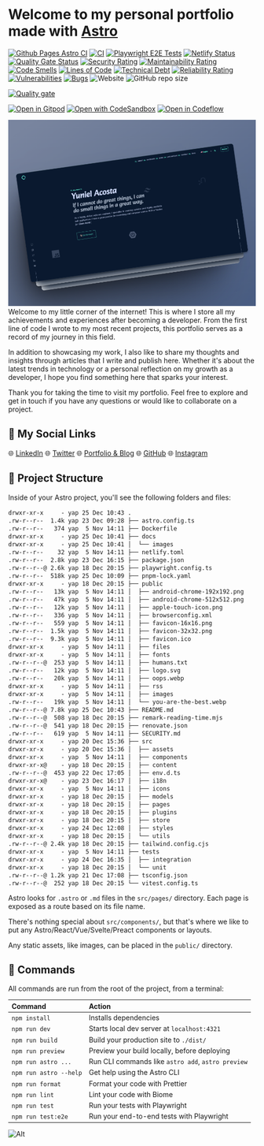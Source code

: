 # Welcome to my personal portfolio made with [Astro](https://astro.build)

[![Github Pages Astro CI](https://github.com/yacosta738/yacosta738.github.io/actions/workflows/deploy.yml/badge.svg)](https://github.com/yacosta738/yacosta738.github.io/actions/workflows/deploy.yml)
[![CI](https://github.com/yacosta738/yacosta738.github.io/actions/workflows/ci.yml/badge.svg)](https://github.com/yacosta738/yacosta738.github.io/actions/workflows/ci.yml)
[![Playwright E2E Tests](https://github.com/yacosta738/yacosta738.github.io/actions/workflows/playwright.yml/badge.svg)](https://github.com/yacosta738/yacosta738.github.io/actions/workflows/playwright.yml)
[![Netlify Status](https://api.netlify.com/api/v1/badges/0c5e5ad4-8565-4a37-b181-b4442505a68b/deploy-status)](https://app.netlify.com/sites/yunielacosta/deploys)
[![Quality Gate Status](https://sonarcloud.io/api/project_badges/measure?project=yacosta738_yacosta738.github.io&metric=alert_status)](https://sonarcloud.io/summary/new_code?id=yacosta738_yacosta738.github.io)
[![Security Rating](https://sonarcloud.io/api/project_badges/measure?project=yacosta738_yacosta738.github.io&metric=security_rating)](https://sonarcloud.io/summary/new_code?id=yacosta738_yacosta738.github.io)
[![Maintainability Rating](https://sonarcloud.io/api/project_badges/measure?project=yacosta738_yacosta738.github.io&metric=sqale_rating)](https://sonarcloud.io/summary/new_code?id=yacosta738_yacosta738.github.io)
[![Code Smells](https://sonarcloud.io/api/project_badges/measure?project=yacosta738_yacosta738.github.io&metric=code_smells)](https://sonarcloud.io/summary/new_code?id=yacosta738_yacosta738.github.io)
[![Lines of Code](https://sonarcloud.io/api/project_badges/measure?project=yacosta738_yacosta738.github.io&metric=ncloc)](https://sonarcloud.io/summary/new_code?id=yacosta738_yacosta738.github.io)
[![Technical Debt](https://sonarcloud.io/api/project_badges/measure?project=yacosta738_yacosta738.github.io&metric=sqale_index)](https://sonarcloud.io/summary/new_code?id=yacosta738_yacosta738.github.io)
[![Reliability Rating](https://sonarcloud.io/api/project_badges/measure?project=yacosta738_yacosta738.github.io&metric=reliability_rating)](https://sonarcloud.io/summary/new_code?id=yacosta738_yacosta738.github.io)
[![Vulnerabilities](https://sonarcloud.io/api/project_badges/measure?project=yacosta738_yacosta738.github.io&metric=vulnerabilities)](https://sonarcloud.io/summary/new_code?id=yacosta738_yacosta738.github.io)
[![Bugs](https://sonarcloud.io/api/project_badges/measure?project=yacosta738_yacosta738.github.io&metric=bugs)](https://sonarcloud.io/summary/new_code?id=yacosta738_yacosta738.github.io)
![Website](https://img.shields.io/website?url=https%3A%2F%2Fwww.yunielacosta.com%2F)
![GitHub repo size](https://img.shields.io/github/repo-size/yacosta738/yacosta738.github.io)



[![Quality gate](https://sonarcloud.io/api/project_badges/quality_gate?project=yacosta738_yacosta738.github.io)](https://sonarcloud.io/summary/new_code?id=yacosta738_yacosta738.github.io)

[![Open in Gitpod](https://gitpod.io/button/open-in-gitpod.svg)](https://gitpod.io/#https://github.com/yacosta738/yacosta738.github.io)
[![Open with CodeSandbox](https://assets.codesandbox.io/github/button-edit-lime.svg)](https://codesandbox.io/p/github/yacosta738/yacosta738.github.io)
[![Open in Codeflow](https://developer.stackblitz.com/img/open_in_codeflow.svg)](https://pr.new/github.com/yacosta738/yacosta738.github.io)

![yap-readme.png](docs%2Fimages%2Fyap-readme.png)
Welcome to my little corner of the internet! This is where I store all my achievements and experiences after becoming a developer. From the first line of code I wrote to my most recent projects, this portfolio serves as a record of my journey in this field.

In addition to showcasing my work, I also like to share my thoughts and insights through articles that I write and publish here. Whether it's about the latest trends in technology or a personal reflection on my growth as a developer, I hope you find something here that sparks your interest.

Thank you for taking the time to visit my portfolio. Feel free to explore and get in touch if you have any questions or would like to collaborate on a project.

## :beers: My Social Links

:globe_with_meridians: [LinkedIn](https://www.linkedin.com/in/yacosta738/)
:globe_with_meridians: [Twitter](https://twitter.com/yacosta738)
:globe_with_meridians: [Portfolio & Blog](https://www.yunielacosta.com/)
:globe_with_meridians: [GitHub](https://github.com/yacosta738)
:globe_with_meridians: [Instagram](https://www.instagram.com/yacosta738)

## 🚀 Project Structure

Inside of your Astro project, you'll see the following folders and files:

```shell
drwxr-xr-x     - yap 25 Dec 10:43 .
.rw-r--r--  1.4k yap 23 Dec 09:28 ├── astro.config.ts
.rw-r--r--   374 yap  5 Nov 14:11 ├── Dockerfile
drwxr-xr-x     - yap 25 Dec 10:41 ├── docs
drwxr-xr-x     - yap 25 Dec 10:41 │  └── images
.rw-r--r--    32 yap  5 Nov 14:11 ├── netlify.toml
.rw-r--r--  2.8k yap 23 Dec 16:15 ├── package.json
.rw-r--r--@ 2.6k yap 18 Dec 20:15 ├── playwright.config.ts
.rw-r--r--  518k yap 25 Dec 10:09 ├── pnpm-lock.yaml
drwxr-xr-x     - yap 18 Dec 20:15 ├── public
.rw-r--r--   13k yap  5 Nov 14:11 │  ├── android-chrome-192x192.png
.rw-r--r--   47k yap  5 Nov 14:11 │  ├── android-chrome-512x512.png
.rw-r--r--   12k yap  5 Nov 14:11 │  ├── apple-touch-icon.png
.rw-r--r--   336 yap  5 Nov 14:11 │  ├── browserconfig.xml
.rw-r--r--   559 yap  5 Nov 14:11 │  ├── favicon-16x16.png
.rw-r--r--  1.5k yap  5 Nov 14:11 │  ├── favicon-32x32.png
.rw-r--r--  9.3k yap  5 Nov 14:11 │  ├── favicon.ico
drwxr-xr-x     - yap  5 Nov 14:11 │  ├── files
drwxr-xr-x     - yap  5 Nov 14:11 │  ├── fonts
.rw-r--r--@  253 yap  5 Nov 14:11 │  ├── humans.txt
.rw-r--r--   12k yap  5 Nov 14:11 │  ├── logo.svg
.rw-r--r--   20k yap  5 Nov 14:11 │  ├── oops.webp
drwxr-xr-x     - yap  5 Nov 14:11 │  ├── rss
drwxr-xr-x     - yap  5 Nov 14:11 │  ├── images
.rw-r--r--   19k yap  5 Nov 14:11 │  └── you-are-the-best.webp
.rw-r--r--@ 7.8k yap 25 Dec 10:43 ├── README.md
.rw-r--r--@  508 yap 18 Dec 20:15 ├── remark-reading-time.mjs
.rw-r--r--@  541 yap 18 Dec 20:15 ├── renovate.json
.rw-r--r--   619 yap  5 Nov 14:11 ├── SECURITY.md
drwxr-xr-x     - yap 20 Dec 15:36 ├── src
drwxr-xr-x     - yap 20 Dec 15:36 │  ├── assets
drwxr-xr-x     - yap  5 Nov 14:11 │  ├── components
drwxr-xr-x@    - yap 18 Dec 20:15 │  ├── content
.rw-r--r--@  453 yap 22 Dec 17:05 │  ├── env.d.ts
drwxr-xr-x@    - yap 23 Dec 16:17 │  ├── i18n
drwxr-xr-x     - yap  5 Nov 14:11 │  ├── icons
drwxr-xr-x     - yap 18 Dec 20:15 │  ├── models
drwxr-xr-x     - yap 18 Dec 20:15 │  ├── pages
drwxr-xr-x     - yap 18 Dec 20:15 │  ├── plugins
drwxr-xr-x     - yap 18 Dec 20:15 │  ├── store
drwxr-xr-x     - yap 24 Dec 12:08 │  ├── styles
drwxr-xr-x     - yap 18 Dec 20:15 │  └── utils
.rw-r--r--@ 2.4k yap 18 Dec 20:15 ├── tailwind.config.cjs
drwxr-xr-x     - yap  5 Nov 14:11 ├── tests
drwxr-xr-x     - yap 24 Dec 16:35 │  ├── integration
drwxr-xr-x     - yap 18 Dec 20:15 │  └── unit
.rw-r--r--@ 1.2k yap 21 Dec 17:08 ├── tsconfig.json
.rw-r--r--@  252 yap 18 Dec 20:15 └── vitest.config.ts
```

Astro looks for `.astro` or `.md` files in the `src/pages/` directory. Each page is exposed as a route based on its file name.

There's nothing special about `src/components/`, but that's where we like to put any Astro/React/Vue/Svelte/Preact components or layouts.

Any static assets, like images, can be placed in the `public/` directory.

## 🧞 Commands

All commands are run from the root of the project, from a terminal:

| Command                   | Action                                             |
| :------------------------ | :------------------------------------------------- |
| `npm install`             | Installs dependencies                              |
| `npm run dev`             | Starts local dev server at `localhost:4321`        |
| `npm run build`           | Build your production site to `./dist/`            |
| `npm run preview`         | Preview your build locally, before deploying       |
| `npm run astro ...`       | Run CLI commands like `astro add`, `astro preview` |
| `npm run astro --help`    | Get help using the Astro CLI                       |
| `npm run format`          | Format your code with Prettier                     |
| `npm run lint`             | Lint your code with Biome                         |
| `npm run test`            | Run your tests with Playwright                     |
| `npm run test:e2e`        | Run your end-to-end tests with Playwright          |

![Alt](https://repobeats.axiom.co/api/embed/e814d9379628a6c98c24408834f6394ec8ea0c07.svg "Repobeats analytics image")
